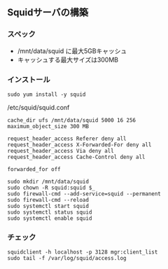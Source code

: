 ## Squidサーバの構築

### スペック

- /mnt/data/squid に最大5GBキャッシュ
- キャッシュする最大サイズは300MB

### インストール

~~~
sudo yum install -y squid
~~~

 /etc/squid/squid.conf
~~~
cache_dir ufs /mnt/data/squid 5000 16 256
maximum_object_size 300 MB

request_header_access Referer deny all
request_header_access X-Forwarded-For deny all
request_header_access Via deny all
request_header_access Cache-Control deny all

forwarded_for off
~~~

~~~
sudo mkdir /mnt/data/squid
sudo chown -R squid:squid $_
sudo firewall-cmd --add-service=squid --permanent
sudo firewall-cmd --reload
sudo systemctl start squid
sudo systemctl status squid
sudo systemctl enable squid
~~~

### チェック

~~~
squidclient -h localhost -p 3128 mgr:client_list      
sudo tail -f /var/log/squid/access.log
~~~


